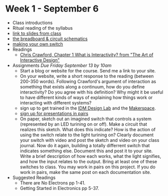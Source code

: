 # Week 1 - September 6
* Class introductions
* Ritual reading of the syllabus
* [link to slides from class](week1/Slides_week1.pdf)
* [the breadboard & circuit schematics](week1/notes.md)
* [making your own switch](week3/switches.md)
* Readings
  * [Chris Crawford, Chapter 1 What is Interactivity? from "The Art of Interactive Design"](https://ebookcentral-proquest-com.proxy.library.nyu.edu/lib/nyulibrary-ebooks/reader.action?docID=273475&ppg=25)
* Assignments _Due Friday September 13 by 10am_ 
  * Start a blog or website for the course. Send me a link to your site.
  * On your website, write a short response to the reading (between 200-350 words). Following Crawford's argument of interaction as something that exists along a continuum, how do you define interactivity? Do you agree with his definition? Why might it be useful to have different kinds of ways of explaining how things work or interacting with different systems?
  * sign up to get trained in the [IDM Design Lab](https://wp.nyu.edu/idmtech/) and the [Makerspace](http://makerspace.engineering.nyu.edu/training-and-reservations/). 
  * [sign up for presentations in pairs](https://docs.google.com/spreadsheets/d/1u0xoj2lZ_zM9WBcj3Ap5-4PgslzUylcX95YNGhgqfe8/edit?usp=sharing)
  * On paper, sketch out an imagined switch that controls a system (represented by an LED turining on or off). Make a circuit that realizes this sketch. What does this indicate? How is the action of using the switch relate to the light turining on? Clearly document your switch with video and post the sketch and video on your class journal. Now do it again, building a totally differrent switch that indicates something else. Document this and post it to your site. Write a brief description of how each works, what the light signifies, and how the input relates to the output. Bring at least one of these switches to class. You may work in pairs on this project. If you do work in pairs, make the same post on each documentation site.
* Suggested Readings 
  * There are No Electrons pp 1-41. 
  * Getting Started in Electronics pp 5-37. 
